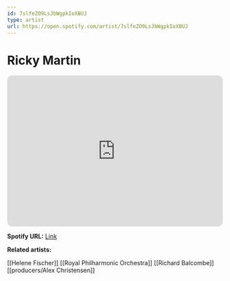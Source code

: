 ```yaml
---
id: 7slfeZO9LsJbWgpkIoXBUJ
type: artist
url: https://open.spotify.com/artist/7slfeZO9LsJbWgpkIoXBUJ
---
```

# Ricky Martin

<iframe style="border-radius:12px" src="https://open.spotify.com/embed/artist/7slfeZO9LsJbWgpkIoXBUJ" width="100%" height="352" frameBorder="0" allowfullscreen="" allow="autoplay; clipboard-write; encrypted-media; fullscreen; picture-in-picture" loading="lazy"></iframe>

**Spotify URL:** [Link](https://open.spotify.com/artist/7slfeZO9LsJbWgpkIoXBUJ)

**Related artists:**

[[Helene Fischer]]
[[Royal Philharmonic Orchestra]]
[[Richard Balcombe]]
[[producers/Alex Christensen]]
